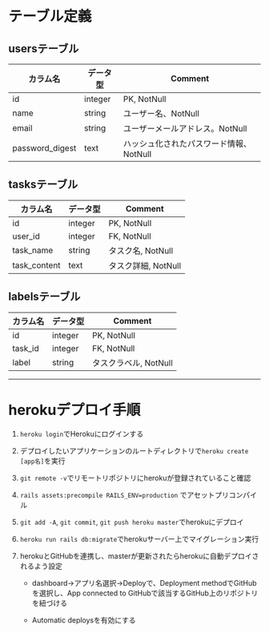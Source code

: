 # テーブル定義

## usersテーブル

|カラム名|データ型|Comment|
|---|---|---|
|id|integer|PK, NotNull|
|name|string|ユーザー名、NotNull|
|email|string|ユーザーメールアドレス。NotNull|
|password_digest|text|ハッシュ化されたパスワード情報、NotNull|

## tasksテーブル

|カラム名|データ型|Comment|
|---|---|---|
|id|integer|PK, NotNull|
|user_id|integer|FK, NotNull|
|task_name|string|タスク名, NotNull|
|task_content|text|タスク詳細, NotNull|


## labelsテーブル

|カラム名|データ型|Comment|
|---|---|---|
|id|integer|PK, NotNull|
|task_id|integer|FK, NotNull|
|label|string|タスクラベル, NotNull|

---

# herokuデプロイ手順

1. `heroku login`でHerokuにログインする

2. デプロイしたいアプリケーションのルートディレクトリで`heroku create [app名]`を実行

3. `git remote -v`でリモートリポジトリにherokuが登録されていること確認

4. `rails assets:precompile RAILS_ENV=production` でアセットプリコンパイル

5. `git add -A`, `git commit`, `git push heroku master`でherokuにデプロイ

6. `heroku run rails db:migrate`でherokuサーバー上でマイグレーション実行

7. herokuとGitHubを連携し、masterが更新されたらherokuに自動デプロイされるよう設定
    - dashboard→アプリ名選択→Deployで、Deployment methodでGitHubを選択し、App connected to GitHubで該当するGitHub上のリポジトリを紐づける
    
    - Automatic deploysを有効にする
